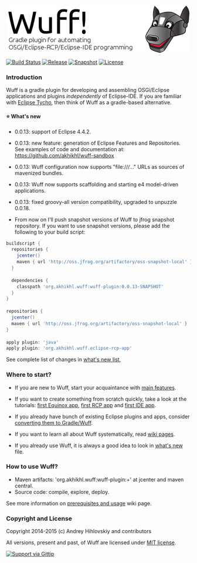 ![Wuff logo](media/logo.png "Wuff logo")

[![Build Status](https://travis-ci.org/akhikhl/wuff.png?branch=master)](https://travis-ci.org/akhikhl/wuff)
[![Release](http://img.shields.io/badge/release-0.0.12-47b31f.svg)](https://github.com/akhikhl/wuff/releases/latest)
[![Snapshot](http://img.shields.io/badge/current-0.0.13--SNAPSHOT-47b31f.svg)](https://github.com/akhikhl/wuff/tree/master)
[![License](http://img.shields.io/badge/license-MIT-47b31f.svg)](#copyright-and-license)

### Introduction

Wuff is a gradle plugin for developing and assembling OSGi/Eclipse applications and plugins *independently* of Eclipse-IDE. If you are familiar with [Eclipse Tycho](https://www.eclipse.org/tycho/), then think of Wuff as a gradle-based alternative.

#### :star: What's new

- 0.0.13: support of Eclipse 4.4.2.

- 0.0.13: new feature: generation of Eclipse Features and Repositories. See examples of code and documentation at: https://github.com/akhikhl/wuff-sandbox

- 0.0.13: Wuff configuration now supports "file:///..." URLs as sources of mavenized bundles.

- 0.0.13: Wuff now supports scaffolding and starting e4 model-driven applications.

- 0.0.13: fixed groovy-all version compatibility, upgraded to unpuzzle 0.0.18.

- From now on I'll push snapshot versions of Wuff to jfrog snapshot repository. If you want to use snapshot versions, please add the following to your build script:

```groovy
buildscript {
  repositories {
    jcenter()
    maven { url 'http://oss.jfrog.org/artifactory/oss-snapshot-local' }
  }

  dependencies {
    classpath 'org.akhikhl.wuff:wuff-plugin:0.0.13-SNAPSHOT'
  }
}

repositories {
  jcenter()
  maven { url 'http://oss.jfrog.org/artifactory/oss-snapshot-local' }
}

apply plugin: 'java'
apply plugin: 'org.akhikhl.wuff.eclipse-rcp-app'
```

See complete list of changes in [what's new list](whatsnew.md),

### Where to start?

- If you are new to Wuff, start your acquaintance with [main features](../../wiki/Main-features).

- If you want to create something from scratch quickly, take a look at the tutorials: 
[first Equinox app](../../wiki/Create-first-Equinox-app), [first RCP app](../../wiki/Create-first-RCP-app) and [first IDE app](../../wiki/Create-first-IDE-app).

- If you already have bunch of existing Eclipse plugins and apps, consider [converting them to Gradle/Wuff](../../wiki/Convert-existing-Eclipse-plugins-and-apps-to-Gradle).

- If you want to learn all about Wuff systematically, read [wiki pages](../../wiki).

- If you already use Wuff, it is always a good idea to look in [what's new](whatsnew.md) file.

### How to use Wuff?

- Maven artifacts: 'org.akhikhl.wuff:wuff-plugin:+' at jcenter and maven central.
- Source code: compile, explore, deploy.

See more information on [prerequisites and usage](../../wiki/Prerequisites-and-usage) wiki page.

### Copyright and License

Copyright 2014-2015 (c) Andrey Hihlovskiy and contributors

All versions, present and past, of Wuff are licensed under [MIT license](LICENSE).

[![Support via Gittip](https://rawgithub.com/twolfson/gittip-badge/0.2.0/dist/gittip.png)](https://www.gittip.com/akhikhl/)
